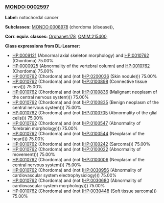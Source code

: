 
### [MONDO:0002597](http://purl.obolibrary.org/obo/MONDO_0002597)
**Label:** notochordal cancer

**Subclasses:** [MONDO:0008978](http://purl.obolibrary.org/obo/MONDO_0008978) (chordoma (disease)), 

**Corr. equiv. classes:** [Orphanet:178](http://www.orpha.net/ORDO/Orphanet_178), [OMIM:215400](http://purl.obolibrary.org/obo/OMIM_215400), 

**Class expressions from DL-Learner:**

- [HP:0009121](http://purl.obolibrary.org/obo/HP_0009121) (Abnormal axial skeleton morphology) and [HP:0010762](http://purl.obolibrary.org/obo/HP_0010762) (Chordoma) 75.00%
- [HP:0000925](http://purl.obolibrary.org/obo/HP_0000925) (Abnormality of the vertebral column) and [HP:0010762](http://purl.obolibrary.org/obo/HP_0010762) (Chordoma) 75.00%
- [HP:0010762](http://purl.obolibrary.org/obo/HP_0010762) (Chordoma) and (not ([HP:0200036](http://purl.obolibrary.org/obo/HP_0200036) (Skin nodule))) 75.00%
- [HP:0010762](http://purl.obolibrary.org/obo/HP_0010762) (Chordoma) and (not ([HP:0100898](http://purl.obolibrary.org/obo/HP_0100898) (Connective tissue nevi))) 75.00%
- [HP:0010762](http://purl.obolibrary.org/obo/HP_0010762) (Chordoma) and (not ([HP:0100836](http://purl.obolibrary.org/obo/HP_0100836) (Malignant neoplasm of the central nervous system))) 75.00%
- [HP:0010762](http://purl.obolibrary.org/obo/HP_0010762) (Chordoma) and (not ([HP:0100835](http://purl.obolibrary.org/obo/HP_0100835) (Benign neoplasm of the central nervous system))) 75.00%
- [HP:0010762](http://purl.obolibrary.org/obo/HP_0010762) (Chordoma) and (not ([HP:0100705](http://purl.obolibrary.org/obo/HP_0100705) (Abnormality of the glial cells))) 75.00%
- [HP:0010762](http://purl.obolibrary.org/obo/HP_0010762) (Chordoma) and (not ([HP:0100547](http://purl.obolibrary.org/obo/HP_0100547) (Abnormality of forebrain morphology))) 75.00%
- [HP:0010762](http://purl.obolibrary.org/obo/HP_0010762) (Chordoma) and (not ([HP:0100544](http://purl.obolibrary.org/obo/HP_0100544) (Neoplasm of the heart))) 75.00%
- [HP:0010762](http://purl.obolibrary.org/obo/HP_0010762) (Chordoma) and (not ([HP:0100242](http://purl.obolibrary.org/obo/HP_0100242) (Sarcoma))) 75.00%
- [HP:0010762](http://purl.obolibrary.org/obo/HP_0010762) (Chordoma) and (not ([HP:0100022](http://purl.obolibrary.org/obo/HP_0100022) (Abnormality of movement))) 75.00%
- [HP:0010762](http://purl.obolibrary.org/obo/HP_0010762) (Chordoma) and (not ([HP:0100006](http://purl.obolibrary.org/obo/HP_0100006) (Neoplasm of the central nervous system))) 75.00%
- [HP:0010762](http://purl.obolibrary.org/obo/HP_0010762) (Chordoma) and (not ([HP:0030956](http://purl.obolibrary.org/obo/HP_0030956) (Abnormality of cardiovascular system electrophysiology))) 75.00%
- [HP:0010762](http://purl.obolibrary.org/obo/HP_0010762) (Chordoma) and (not ([HP:0030680](http://purl.obolibrary.org/obo/HP_0030680) (Abnormality of cardiovascular system morphology))) 75.00%
- [HP:0010762](http://purl.obolibrary.org/obo/HP_0010762) (Chordoma) and (not ([HP:0030448](http://purl.obolibrary.org/obo/HP_0030448) (Soft tissue sarcoma))) 75.00%


